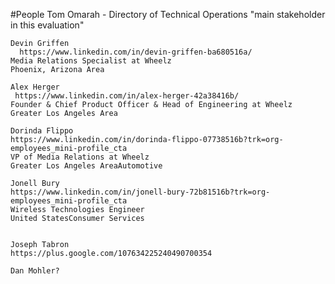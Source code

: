 #People
	Tom Omarah - Directory of Technical Operations
	"main stakeholder in this evaluation"
	
	Devin Griffen 
	  https://www.linkedin.com/in/devin-griffen-ba680516a/
	Media Relations Specialist at Wheelz
	Phoenix, Arizona Area
	
	Alex Herger 
	 https://www.linkedin.com/in/alex-herger-42a38416b/
	Founder & Chief Product Officer & Head of Engineering at Wheelz
	Greater Los Angeles Area
	
	Dorinda Flippo
	https://www.linkedin.com/in/dorinda-flippo-07738516b?trk=org-employees_mini-profile_cta
	VP of Media Relations at Wheelz
	Greater Los Angeles AreaAutomotive
	
	Jonell Bury
	https://www.linkedin.com/in/jonell-bury-72b81516b?trk=org-employees_mini-profile_cta
	Wireless Technologies Engineer
	United StatesConsumer Services
	
	
	Joseph Tabron
	https://plus.google.com/107634225240490700354
	
	Dan Mohler?
